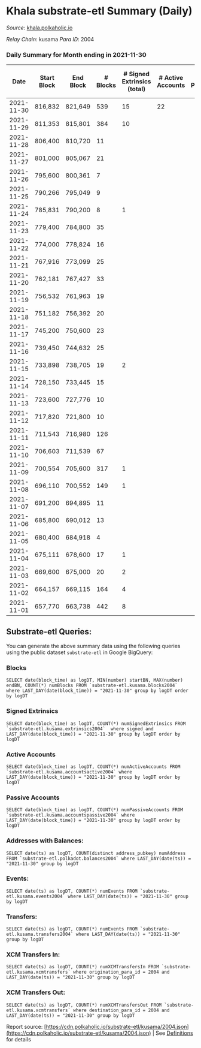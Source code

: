 # Khala substrate-etl Summary (Daily)

_Source_: [khala.polkaholic.io](https://khala.polkaholic.io)

*Relay Chain*: kusama
*Para ID*: 2004



### Daily Summary for Month ending in 2021-11-30


| Date | Start Block | End Block | # Blocks | # Signed Extrinsics (total) | # Active Accounts | # Passive | # New | # Addresses with Balances | # Events | # Transfers | # XCM Transfers In | # XCM Transfers Out | Issues | 
| ---- | ----------- | --------- | -------- | --------------------------- | ----------------- | --------- | ----- | ------------------------- | -------- | ----------- | ------------------ | ------------------- | ------ |
| 2021-11-30 | 816,832 | 821,649 | 539 | 15 | 22 |  |  | 13,550 | 1,114 | 15 ($458.05) |   |   |  |
| 2021-11-29 | 811,353 | 815,801 | 384 | 10 |  |  |  | 13,544 | 806 | 5 ($1,509.60) |   |   |  |
| 2021-11-28 | 806,400 | 810,720 | 11 |  |  |  |  |  | 39 |   |   |   |  |
| 2021-11-27 | 801,000 | 805,067 | 21 |  |  |  |  |  | 43 |   |   |   |  |
| 2021-11-26 | 795,600 | 800,361 | 7 |  |  |  |  |  | 21 |   |   |   |  |
| 2021-11-25 | 790,266 | 795,049 | 9 |  |  |  |  |  | 24 |   |   |   |  |
| 2021-11-24 | 785,831 | 790,200 | 8 | 1 |  |  |  |  | 24 | 1 ($24.11) |   |   |  |
| 2021-11-23 | 779,400 | 784,800 | 35 |  |  |  |  |  | 72 |   |   |   |  |
| 2021-11-22 | 774,000 | 778,824 | 16 |  |  |  |  |  | 39 |   |   |   |  |
| 2021-11-21 | 767,916 | 773,099 | 25 |  |  |  |  |  | 57 |   |   |   |  |
| 2021-11-20 | 762,181 | 767,427 | 33 |  |  |  |  |  | 73 |   |   |   |  |
| 2021-11-19 | 756,532 | 761,963 | 19 |  |  |  |  |  | 41 |   |   |   |  |
| 2021-11-18 | 751,182 | 756,392 | 20 |  |  |  |  |  | 58 |   |   |   |  |
| 2021-11-17 | 745,200 | 750,600 | 23 |  |  |  |  |  | 52 |   |   |   |  |
| 2021-11-16 | 739,450 | 744,632 | 25 |  |  |  |  |  | 57 |   |   |   |  |
| 2021-11-15 | 733,898 | 738,705 | 19 | 2 |  |  |  |  | 51 | 2 ($1.69) |   |   |  |
| 2021-11-14 | 728,150 | 733,445 | 15 |  |  |  |  |  | 38 |   |   |   |  |
| 2021-11-13 | 723,600 | 727,776 | 10 |  |  |  |  |  | 29 |   |   |   |  |
| 2021-11-12 | 717,820 | 721,800 | 10 |  |  |  |  |  | 27 |   |   |   |  |
| 2021-11-11 | 711,543 | 716,980 | 126 |  |  |  |  |  | 259 |   |   |   |  |
| 2021-11-10 | 706,603 | 711,539 | 67 |  |  |  |  |  | 137 |   |   |   |  |
| 2021-11-09 | 700,554 | 705,600 | 317 | 1 |  |  |  |  | 648 |   |   |   |  |
| 2021-11-08 | 696,110 | 700,552 | 149 | 1 |  |  |  |  | 308 | 1 ($1,790.77) |   |   |  |
| 2021-11-07 | 691,200 | 694,895 | 11 |  |  |  |  |  | 29 |   |   |   |  |
| 2021-11-06 | 685,800 | 690,012 | 13 |  |  |  |  |  | 27 |   |   |   |  |
| 2021-11-05 | 680,400 | 684,918 | 4 |  |  |  |  |  | 15 |   |   |   |  |
| 2021-11-04 | 675,111 | 678,600 | 17 | 1 |  |  |  |  | 44 |   |   |   |  |
| 2021-11-03 | 669,600 | 675,000 | 20 | 2 |  |  |  |  | 58 | 1 ($0.92) |   |   |  |
| 2021-11-02 | 664,157 | 669,115 | 164 | 4 |  |  |  |  | 337 | 4 ($631.48) |   |   |  |
| 2021-11-01 | 657,770 | 663,738 | 442 | 8 |  |  |  |  | 869 | 6 ($132.97) |   |   |  |

## Substrate-etl Queries:
You can generate the above summary data using the following queries using the public dataset `substrate-etl` in Google BigQuery:


### Blocks
```
SELECT date(block_time) as logDT, MIN(number) startBN, MAX(number) endBN, COUNT(*) numBlocks FROM `substrate-etl.kusama.blocks2004`  where LAST_DAY(date(block_time)) = "2021-11-30" group by logDT order by logDT
```


### Signed Extrinsics
```
SELECT date(block_time) as logDT, COUNT(*) numSignedExtrinsics FROM `substrate-etl.kusama.extrinsics2004`  where signed and LAST_DAY(date(block_time)) = "2021-11-30" group by logDT order by logDT
```


### Active Accounts
```
SELECT date(block_time) as logDT, COUNT(*) numActiveAccounts FROM `substrate-etl.kusama.accountsactive2004` where LAST_DAY(date(block_time)) = "2021-11-30" group by logDT order by logDT
```


### Passive Accounts
```
SELECT date(block_time) as logDT, COUNT(*) numPassiveAccounts FROM `substrate-etl.kusama.accountspassive2004` where LAST_DAY(date(block_time)) = "2021-11-30" group by logDT order by logDT
```


### Addresses with Balances:
```
SELECT date(ts) as logDT, COUNT(distinct address_pubkey) numAddress FROM `substrate-etl.polkadot.balances2004` where LAST_DAY(date(ts)) = "2021-11-30" group by logDT
```


### Events:
```
SELECT date(ts) as logDT, COUNT(*) numEvents FROM `substrate-etl.kusama.events2004` where LAST_DAY(date(ts)) = "2021-11-30" group by logDT
```


### Transfers:
```
SELECT date(ts) as logDT, COUNT(*) numEvents FROM `substrate-etl.kusama.transfers2004` where LAST_DAY(date(ts)) = "2021-11-30" group by logDT
```


### XCM Transfers In:
```
SELECT date(ts) as logDT, COUNT(*) numXCMTransfersIn FROM `substrate-etl.kusama.xcmtransfers` where origination_para_id = 2004 and LAST_DAY(date(ts)) = "2021-11-30" group by logDT
```


### XCM Transfers Out:
```
SELECT date(ts) as logDT, COUNT(*) numXCMTransfersOut FROM `substrate-etl.kusama.xcmtransfers` where destination_para_id = 2004 and LAST_DAY(date(ts)) = "2021-11-30" group by logDT
```



Report source: [https://cdn.polkaholic.io/substrate-etl/kusama/2004.json](https://cdn.polkaholic.io/substrate-etl/kusama/2004.json) | See [Definitions](/DEFINITIONS.md) for details
